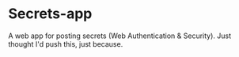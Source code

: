 # Secrets-app
A web app for posting secrets (Web Authentication &amp; Security). Just thought I'd push this, just because.

